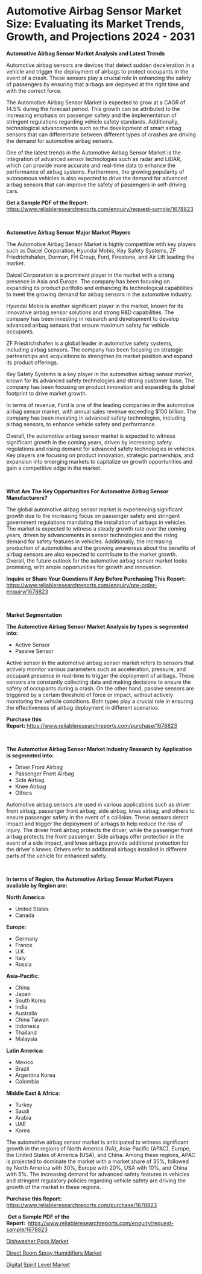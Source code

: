 <p><h1>Automotive Airbag Sensor Market Size: Evaluating its Market Trends, Growth, and Projections 2024 - 2031</h1></p><p><strong>Automotive Airbag Sensor Market Analysis and Latest Trends</strong></p>
<p><p>Automotive airbag sensors are devices that detect sudden deceleration in a vehicle and trigger the deployment of airbags to protect occupants in the event of a crash. These sensors play a crucial role in enhancing the safety of passengers by ensuring that airbags are deployed at the right time and with the correct force.</p><p>The Automotive Airbag Sensor Market is expected to grow at a CAGR of 14.5% during the forecast period. This growth can be attributed to the increasing emphasis on passenger safety and the implementation of stringent regulations regarding vehicle safety standards. Additionally, technological advancements such as the development of smart airbag sensors that can differentiate between different types of crashes are driving the demand for automotive airbag sensors.</p><p>One of the latest trends in the Automotive Airbag Sensor Market is the integration of advanced sensor technologies such as radar and LiDAR, which can provide more accurate and real-time data to enhance the performance of airbag systems. Furthermore, the growing popularity of autonomous vehicles is also expected to drive the demand for advanced airbag sensors that can improve the safety of passengers in self-driving cars.</p></p>
<p><strong>Get a Sample PDF of the Report:&nbsp;</strong> <a href="https://www.reliableresearchreports.com/enquiry/request-sample/1678823">https://www.reliableresearchreports.com/enquiry/request-sample/1678823</a></p>
<p>&nbsp;</p>
<p><strong>Automotive Airbag Sensor Major Market Players</strong></p>
<p><p>The Automotive Airbag Sensor Market is highly competitive with key players such as Daicel Corporation, Hyundai Mobis, Key Safety Systems, ZF Friedrichshafen, Dorman, FH Group, Ford, Firestone, and Air Lift leading the market.</p><p>Daicel Corporation is a prominent player in the market with a strong presence in Asia and Europe. The company has been focusing on expanding its product portfolio and enhancing its technological capabilities to meet the growing demand for airbag sensors in the automotive industry.</p><p>Hyundai Mobis is another significant player in the market, known for its innovative airbag sensor solutions and strong R&D capabilities. The company has been investing in research and development to develop advanced airbag sensors that ensure maximum safety for vehicle occupants.</p><p>ZF Friedrichshafen is a global leader in automotive safety systems, including airbag sensors. The company has been focusing on strategic partnerships and acquisitions to strengthen its market position and expand its product offerings.</p><p>Key Safety Systems is a key player in the automotive airbag sensor market, known for its advanced safety technologies and strong customer base. The company has been focusing on product innovation and expanding its global footprint to drive market growth.</p><p>In terms of revenue, Ford is one of the leading companies in the automotive airbag sensor market, with annual sales revenue exceeding $150 billion. The company has been investing in advanced safety technologies, including airbag sensors, to enhance vehicle safety and performance.</p><p>Overall, the automotive airbag sensor market is expected to witness significant growth in the coming years, driven by increasing safety regulations and rising demand for advanced safety technologies in vehicles. Key players are focusing on product innovation, strategic partnerships, and expansion into emerging markets to capitalize on growth opportunities and gain a competitive edge in the market.</p></p>
<p>&nbsp;</p>
<p><strong>What Are The Key Opportunities For Automotive Airbag Sensor Manufacturers?</strong></p>
<p><p>The global automotive airbag sensor market is experiencing significant growth due to the increasing focus on passenger safety and stringent government regulations mandating the installation of airbags in vehicles. The market is expected to witness a steady growth rate over the coming years, driven by advancements in sensor technologies and the rising demand for safety features in vehicles. Additionally, the increasing production of automobiles and the growing awareness about the benefits of airbag sensors are also expected to contribute to the market growth. Overall, the future outlook for the automotive airbag sensor market looks promising, with ample opportunities for growth and innovation.</p></p>
<p><strong>Inquire or Share Your Questions If Any Before Purchasing This Report:</strong> <a href="https://www.reliableresearchreports.com/enquiry/pre-order-enquiry/1678823">https://www.reliableresearchreports.com/enquiry/pre-order-enquiry/1678823</a></p>
<p>&nbsp;</p>
<p><strong>Market Segmentation</strong></p>
<p><strong>The Automotive Airbag Sensor Market Analysis by types is segmented into:</strong></p>
<p><ul><li>Active Sensor</li><li>Passive Sensor</li></ul></p>
<p><p>Active sensor in the automotive airbag sensor market refers to sensors that actively monitor various parameters such as acceleration, pressure, and occupant presence in real-time to trigger the deployment of airbags. These sensors are constantly collecting data and making decisions to ensure the safety of occupants during a crash. On the other hand, passive sensors are triggered by a certain threshold of force or impact, without actively monitoring the vehicle conditions. Both types play a crucial role in ensuring the effectiveness of airbag deployment in different scenarios.</p></p>
<p><strong>Purchase this Report:&nbsp;</strong><a href="https://www.reliableresearchreports.com/purchase/1678823">https://www.reliableresearchreports.com/purchase/1678823</a></p>
<p>&nbsp;</p>
<p><strong>The Automotive Airbag Sensor Market Industry Research by Application is segmented into:</strong></p>
<p><ul><li>Driver Front Airbag</li><li>Passenger Front Airbag</li><li>Side Airbag</li><li>Knee Airbag</li><li>Others</li></ul></p>
<p><p>Automotive airbag sensors are used in various applications such as driver front airbag, passenger front airbag, side airbag, knee airbag, and others to ensure passenger safety in the event of a collision. These sensors detect impact and trigger the deployment of airbags to help reduce the risk of injury. The driver front airbag protects the driver, while the passenger front airbag protects the front passenger. Side airbags offer protection in the event of a side impact, and knee airbags provide additional protection for the driver's knees. Others refer to additional airbags installed in different parts of the vehicle for enhanced safety.</p></p>
<p>&nbsp;</p>
<p><strong>In terms of Region, the Automotive Airbag Sensor Market Players available by Region are:</strong></p>
<p>
    <p> <strong> North America: </strong>
        <ul>
            <li>United States</li>
            <li>Canada</li>
        </ul>
        </p> 
    <p> <strong> Europe: </strong>
        <ul>
            <li>Germany</li>
            <li>France</li>
            <li>U.K.</li>
            <li>Italy</li>
            <li>Russia</li>
        </ul>
        </p> 
    <p> <strong> Asia-Pacific: </strong>
        <ul>
            <li>China</li>
            <li>Japan</li>
            <li>South Korea</li>
            <li>India</li>
            <li>Australia</li>
            <li>China Taiwan</li>
            <li>Indonesia</li>
            <li>Thailand</li>
            <li>Malaysia</li>
        </ul>
        </p> 
    <p> <strong> Latin America: </strong>
        <ul>
            <li>Mexico</li>
            <li>Brazil</li>
            <li>Argentina Korea</li>
            <li>Colombia</li>
        </ul>
        </p> 
    <p> <strong> Middle East & Africa: </strong>
        <ul>
            <li>Turkey</li>
            <li>Saudi</li>
            <li>Arabia</li>
            <li>UAE</li>
            <li>Korea</li>
        </ul>
    </p>
    </p>
<p><p>The automotive airbag sensor market is anticipated to witness significant growth in the regions of North America (NA), Asia-Pacific (APAC), Europe, the United States of America (USA), and China. Among these regions, APAC is projected to dominate the market with a market share of 35%, followed by North America with 30%, Europe with 20%, USA with 10%, and China with 5%. The increasing demand for advanced safety features in vehicles and stringent regulatory policies regarding vehicle safety are driving the growth of the market in these regions.</p></p>
<p><strong>Purchase this Report: </strong><a href="https://www.reliableresearchreports.com/purchase/1678823">https://www.reliableresearchreports.com/purchase/1678823</a></p>
<p>&nbsp;<strong>Get a Sample PDF of the Report:&nbsp;&nbsp;</strong><a href="https://www.reliableresearchreports.com/enquiry/request-sample/1678823">https://www.reliableresearchreports.com/enquiry/request-sample/1678823</a></p>
<p><strong></strong></p>
<p><p><a href="https://view.publitas.com/reportprime-1/dishwasher-pods-market-research-report-unlocks-analysis-on-the-market-financial-status-market-size-and-market-revenue-upto-2030/">Dishwasher Pods Market</a></p><p><a href="https://view.publitas.com/reportprime-1/direct-room-spray-humidifiers-market-size-2023-2030-global-industrial-analysis-key-geographical-regions-market-share-top-key-players-product-types-and-forecast-research-report/">Direct Room Spray Humidifiers Market</a></p><p><a href="https://view.publitas.com/reportprime-1/digital-spirit-level-market-research-report-provides-thorough-industry-overview-which-offers-an-in-depth-analysis-of-product-trends-and-new-market-divisions/">Digital Spirit Level Market</a></p></p>